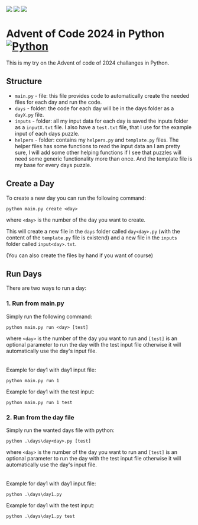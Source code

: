 ![](https://img.shields.io/badge/stars_⭐-21-yellow)
![](https://img.shields.io/badge/days_completed_📅-10-blue)
![](https://img.shields.io/badge/days_half_completed_🌗-1-white)

# Advent of Code 2024 in Python [![Python](https://skillicons.dev/icons?i=python)](https://skillicons.dev)

This is my try on the Advent of code of 2024 challanges in Python.

<!-- I managed to complete 13 days (some only part 1) and got a total of 25 stars. -->

## Structure

- `main.py` - file: this file provides code to automatically create the needed files for each day and run the code.
- `days` - folder: the code for each day will be in the days folder as a `dayX.py` file.
- `inputs` - folder: all my input data for each day is saved the inputs folder as a `inputX.txt` file. I also have a `test.txt` file, that I use for the example input of each days puzzle.
- `helpers` - folder: contains my `helpers.py` and `template.py` files. The helper files has some functions to read the input data an I am pretty sure, I will add some other helping functions if I see that puzzles will need some generic functionality more than once. And the template file is my base for every days puzzle.

## Create a Day

To create a new day you can run the following command:

`python main.py create <day>`

where `<day>` is the number of the day you want to create.

This will create a new file in the `days` folder called `day<day>.py` (with the content of the `template.py` file is existend) and a new file in the `inputs` folder called `input<day>.txt`.

(You can also create the files by hand if you want of course)

## Run Days

There are two ways to run a day:

### 1. Run from main.py

Simply run the following command:

`python main.py run <day> [test]`

where `<day>` is the number of the day you want to run and `[test]` is an optional parameter to run the day with the test input file otherwise it will automatically use the day's input file.
<br><br><br>
Example for day1 with day1 input file:

`python main.py run 1`

Example for day1 with the test input:

`python main.py run 1 test`

### 2. Run from the day file

Simply run the wanted days file with python:

`python .\days\day<day>.py [test]`

where `<day>` is the number of the day you want to run and `[test]` is an optional parameter to run the day with the test input file otherwise it will automatically use the day's input file.
<br><br><br>
Example for day1 with day1 input file:

`python .\days\day1.py`

Example for day1 with the test input:

`python .\days\day1.py test`
